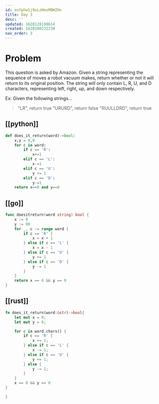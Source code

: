 ```yaml
---
id: eoYphw1j9uLzHmsMBWZHv
title: Day 3
desc: ''
updated: 1628128198614
created: 1628100232230
nav_order: 3
---
```


# Problem

This question is asked by Amazon. Given a string representing the sequence of moves a robot vacuum makes, return whether or not it will return to its original position. The string will only contain L, R, U, and D characters, representing left, right, up, and down respectively.

Ex: Given the following strings...

> "LR", return true
> "URURD", return false
> "RUULLDRD", return true

## [[python]]
```python
def does_it_return(word)->bool:
    x,y = 0,0
    for c in word:
        if c == 'R':
            x+=1
        elif c == 'L':
            x-=1
        elif c == 'U':
            y += 1
        elif c == 'D':
            y-=1
    return x==0 and y==0
```

## [[go]]
```go
func doesitreturn(word string) bool {
	x := 0
	y := 00
	for _, c := range word {
		if c == 'R' {
			x = x + 1
		} else if c == 'L' {
			x = x - 1
		} else if c == 'U' {
			y += 1
		} else if c == 'D' {
			y -= 1
		}
	}
	return x == 0 && y == 0
}
```

## [[rust]]

```rust
fn does_it_return(word:&str)->bool{
    let mut x = 0;
    let mut y = 0;

    for c in word.chars() {
        if c == 'R' {
            x += 1;
        } else if c == 'L' {
            x -= 1;
        } else if c == 'U' {
            y += 1;
        } else {
            y -= 1;
        }
    }
    x == 0 && y == 0
}

}
```